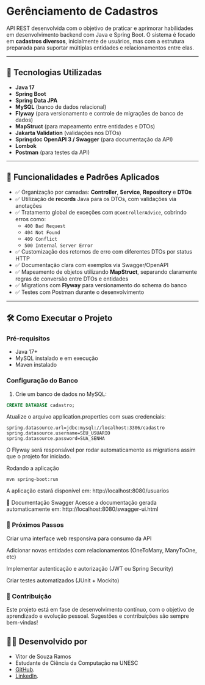 # Gerênciamento de Cadastros

API REST desenvolvida com o objetivo de praticar e aprimorar habilidades em desenvolvimento backend com Java e Spring Boot.
O sistema é focado em **cadastros diversos**, inicialmente de usuários, mas com a estrutura preparada para suportar múltiplas entidades e relacionamentos entre elas.

---

## 🚀 Tecnologias Utilizadas

- **Java 17**
- **Spring Boot**
- **Spring Data JPA**
- **MySQL** (banco de dados relacional)
- **Flyway** (para versionamento e controle de migrações de banco de dados)
- **MapStruct** (para mapeamento entre entidades e DTOs)
- **Jakarta Validation** (validações nos DTOs)
- **Springdoc OpenAPI 3 / Swagger** (para documentação da API)
- **Lombok**
- **Postman** (para testes da API)

---

## 🧠 Funcionalidades e Padrões Aplicados

- ✅ Organização por camadas: **Controller**, **Service**, **Repository** e **DTOs**
- ✅ Utilização de **records** Java para os DTOs, com validações via anotações
- ✅ Tratamento global de exceções com `@ControllerAdvice`, cobrindo erros como:
  - `400 Bad Request`
  - `404 Not Found`
  - `409 Conflict`
  - `500 Internal Server Error`
- ✅ Customização dos retornos de erro com diferentes DTOs por status HTTP
- ✅ Documentação clara com exemplos via Swagger/OpenAPI
- ✅ Mapeamento de objetos utilizando **MapStruct**, separando claramente regras de conversão entre DTOs e entidades
- ✅ Migrations com **Flyway** para versionamento do schema do banco
- ✅ Testes com Postman durante o desenvolvimento

---

## 🛠️ Como Executar o Projeto

### Pré-requisitos

- Java 17+
- MySQL instalado e em execução
- Maven instalado

### Configuração do Banco

1. Crie um banco de dados no MySQL:
```sql
CREATE DATABASE cadastro;
 ```
Atualize o arquivo application.properties com suas credenciais:

```
spring.datasource.url=jdbc:mysql://localhost:3306/cadastro
spring.datasource.username=SEU_USUARIO
spring.datasource.password=SUA_SENHA
```
O Flyway será responsável por rodar automaticamente as migrations assim que o projeto for iniciado.


Rodando a aplicação

```
mvn spring-boot:run
```
A aplicação estará disponível em:
http://localhost:8080/usuarios

📘 Documentação Swagger
Acesse a documentação gerada automaticamente em:
http://localhost:8080/swagger-ui.html

### 📌 Próximos Passos
 Criar uma interface web responsiva para consumo da API

 Adicionar novas entidades com relacionamentos (OneToMany, ManyToOne, etc)

 Implementar autenticação e autorização (JWT ou Spring Security)

 Criar testes automatizados (JUnit + Mockito)


### 🤝 Contribuição
Este projeto está em fase de desenvolvimento contínuo, com o objetivo de aprendizado e evolução pessoal. Sugestões e contribuições são sempre bem-vindas!

## 🧑‍💻 Desenvolvido por

- Vitor de Souza Ramos
- Estudante de Ciência da Computação na UNESC
- [GitHub](https://github.com/vitor-sramos).
- [LinkedIn](https://www.linkedin.com/in/vitor-ramos-934302349).
